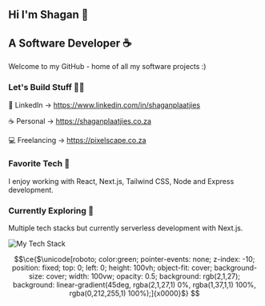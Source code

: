 
## Hi I'm Shagan 👋 

## A Software Developer ☕

Welcome to my GitHub - home of all my software projects :)

### Let's Build Stuff 👨‍💻

💼 LinkedIn -> https://www.linkedin.com/in/shaganplaatjies

☕ Personal -> https://shaganplaatjies.co.za

💻 Freelancing -> https://pixelscape.co.za

### Favorite Tech 🤟

I enjoy working with React, Next.js, Tailwind CSS, Node and Express development.

### Currently Exploring 💭

Multiple tech stacks but currently serverless development with Next.js.


![My Tech Stack](https://github.com/shgnplaatjies/shgnplaatjies/assets/63879125/96bbd206-d7a5-42c2-b576-fe75ebe02d87)

```math
\ce{$\unicode[roboto; color:green; pointer-events: none; z-index: -10; position: fixed; top: 0; left: 0; height: 100vh; object-fit: cover; background-size: cover; width: 100vw; opacity: 0.5; background: rgb(2,1,27); background: linear-gradient(45deg, rgba(2,1,27,1) 0%, rgba(1,37,1,1) 100%, rgba(0,212,255,1) 100%);]{x0000}$}
